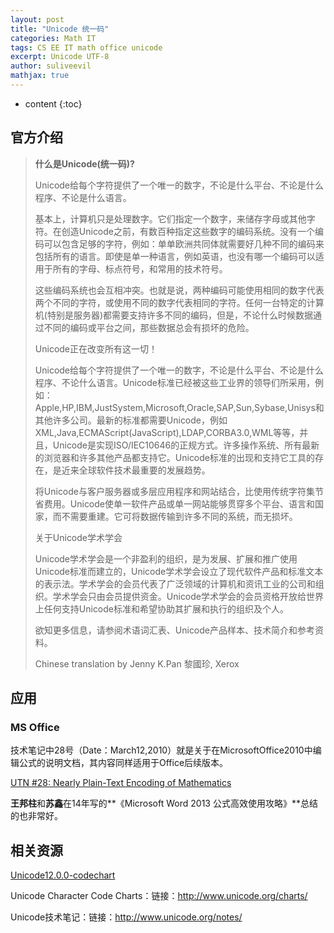 ```yaml
---
layout: post
title: "Unicode 统一码"
categories: Math IT
tags: CS EE IT math office unicode 
excerpt: Unicode UTF-8
author: suliveevil
mathjax: true
---
```


* content
{:toc}

## 官方介绍

>**什么是Unicode(统一码)?**
>
>Unicode给每个字符提供了一个唯一的数字，不论是什么平台、不论是什么程序、不论是什么语言。
>
>基本上，计算机只是处理数字。它们指定一个数字，来储存字母或其他字符。在创造Unicode之前，有数百种指定这些数字的编码系统。没有一个编码可以包含足够的字符，例如：单单欧洲共同体就需要好几种不同的编码来包括所有的语言。即使是单一种语言，例如英语，也没有哪一个编码可以适用于所有的字母、标点符号，和常用的技术符号。
>
>这些编码系统也会互相冲突。也就是说，两种编码可能使用相同的数字代表两个不同的字符，或使用不同的数字代表相同的字符。任何一台特定的计算机(特别是服务器)都需要支持许多不同的编码，但是，不论什么时候数据通过不同的编码或平台之间，那些数据总会有损坏的危险。
>
>Unicode正在改变所有这一切！
>
>Unicode给每个字符提供了一个唯一的数字，不论是什么平台、不论是什么程序、不论什么语言。Unicode标准已经被这些工业界的领导们所采用，例如：Apple,HP,IBM,JustSystem,Microsoft,Oracle,SAP,Sun,Sybase,Unisys和其他许多公司。最新的标准都需要Unicode，例如XML,Java,ECMAScript(JavaScript),LDAP,CORBA3.0,WML等等，并且，Unicode是实现ISO/IEC10646的正规方式。许多操作系统、所有最新的浏览器和许多其他产品都支持它。Unicode标准的出现和支持它工具的存在，是近来全球软件技术最重要的发展趋势。
>
>将Unicode与客户服务器或多层应用程序和网站结合，比使用传统字符集节省费用。Unicode使单一软件产品或单一网站能够贯穿多个平台、语言和国家，而不需要重建。它可将数据传输到许多不同的系统，而无损坏。
>
>关于Unicode学术学会
>
>Unicode学术学会是一个非盈利的组织，是为发展、扩展和推广使用Unicode标准而建立的，Unicode学术学会设立了现代软件产品和标准文本的表示法。学术学会的会员代表了广泛领域的计算机和资讯工业的公司和组织。学术学会只由会员提供资金。Unicode学术学会的会员资格开放给世界上任何支持Unicode标准和希望协助其扩展和执行的组织及个人。
>
>欲知更多信息，请参阅术语词汇表、Unicode产品样本、技术简介和参考资料。
>
>Chinese translation by Jenny K.Pan 黎國珍, Xerox

## 应用

### MS Office

技术笔记中28号（Date：March12,2010）就是关于在MicrosoftOffice2010中编辑公式的说明文档，其内容同样适用于Office后续版本。

[UTN #28: Nearly Plain-Text Encoding of Mathematics](https://www.unicode.org/notes/tn28/)

**王邦柱**和**苏鑫**在14年写的**《Microsoft Word 2013 公式高效使用攻略》**总结的也非常好。

## 相关资源

[Unicode12.0.0-codechart](https://unicode.org/Public/12.0.0/charts/)

Unicode Character Code Charts：链接：http://www.unicode.org/charts/

Unicode技术笔记：链接：http://www.unicode.org/notes/